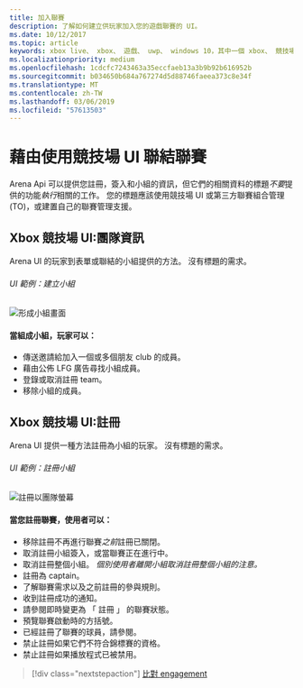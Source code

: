 ```yaml
---
title: 加入聯賽
description: 了解如何建立供玩家加入您的遊戲聯賽的 UI。
ms.date: 10/12/2017
ms.topic: article
keywords: xbox live、 xbox、 遊戲、 uwp、 windows 10，其中一個 xbox、 競技場，聯賽、 ux
ms.localizationpriority: medium
ms.openlocfilehash: 1cdcfc7243463a35eccfaeb13a3b9b92b616952b
ms.sourcegitcommit: b034650b684a767274d5d88746faeea373c8e34f
ms.translationtype: MT
ms.contentlocale: zh-TW
ms.lasthandoff: 03/06/2019
ms.locfileid: "57613503"
---
```

# <a name="join-a-tournament-by-using-the-arena-ui"></a>藉由使用競技場 UI 聯結聯賽

Arena Api 可以提供您註冊，簽入和小組的資訊，但它們的相關資料的標題*不要*提供的功能*執行*相關的工作。 您的標題應該使用競技場 UI 或第三方聯賽組合管理 (TO)，或建置自己的聯賽管理支援。

## <a name="xbox-arena-ui-team-formation"></a>Xbox 競技場 UI:團隊資訊

Arena UI 的玩家到表單或聯結的小組提供的方法。 沒有標題的需求。

###### <a name="ui-example-create-a-team"></a>UI 範例：建立小組

![形成小組畫面](../../images/arena/arena-ux-create-team.png)

#### <a name="when-forming-a-team-a-gamer-can"></a>當組成小組，玩家可以：

* 傳送邀請給加入一個或多個朋友 club 的成員。
* 藉由公佈 LFG 廣告尋找小組成員。
* 登錄或取消註冊 team。
* 移除小組的成員。

## <a name="xbox-arena-ui-registration"></a>Xbox 競技場 UI:註冊

Arena UI 提供一種方法註冊為小組的玩家。 沒有標題的需求。

###### <a name="ui-example-register-a-team"></a>UI 範例：註冊小組

![註冊以團隊螢幕](../../images/arena/arena-ux-register-team.png)

#### <a name="when-registering-for-a-tournament-a-user-can"></a>當您註冊聯賽，使用者可以：

* 移除註冊不再進行聯賽*之前*註冊已關閉。
* 取消註冊小組簽入，或當聯賽正在進行中。
* 取消註冊整個小組。 *個別使用者離開小組取消註冊整個小組的注意。*
* 註冊為 captain。
* 了解聯賽需求以及之前註冊的參與規則。
* 收到註冊成功的通知。
* 請參閱即時變更為 「 註冊 」 的聯賽狀態。
* 預覽聯賽啟動時的方括號。
* 已經註冊了聯賽的球員，請參閱。
* 禁止註冊如果它們不符合錦標賽的資格。
* 禁止註冊如果播放程式已被禁用。

> [!div class="nextstepaction"]
> [比對 engagement](arena-ux-match-engagement.md)
